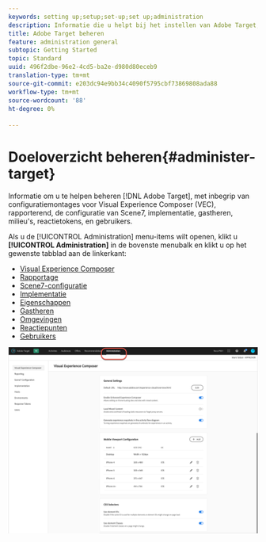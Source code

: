 ```yaml
---
keywords: setting up;setup;set-up;set up;administration
description: Informatie die u helpt bij het instellen van Adobe Target, zoals voorkeuren, implementatie, gebruikersbeheer, eigenschappen, Scene7-configuratie, hostbeheer en responstokens.
title: Adobe Target beheren
feature: administration general
subtopic: Getting Started
topic: Standard
uuid: 496f2dbe-96e2-4cd5-ba2e-d980d80eceb9
translation-type: tm+mt
source-git-commit: e203dc94e9bb34c4090f5795cbf73869808ada88
workflow-type: tm+mt
source-wordcount: '88'
ht-degree: 0%

---
```



# Doeloverzicht beheren{#administer-target}

Informatie om u te helpen beheren [!DNL Adobe Target], met inbegrip van configuratiemontages voor Visual Experience Composer (VEC), rapporterend, de configuratie van Scene7, implementatie, gastheren, milieu&#39;s, reactietokens, en gebruikers.

Als u de [!UICONTROL Administration] menu-items wilt openen, klikt u **[!UICONTROL Administration]** in de bovenste menubalk en klikt u op het gewenste tabblad aan de linkerkant:

* [Visual Experience Composer](/help/administrating-target/visual-experience-composer-set-up.md)
* [Rapportage](/help/administrating-target/reporting.md)
* [Scene7-configuratie](/help/administrating-target/scene7-settings.md)
* [Implementatie](/help/c-implementing-target/implementing-target.md)
* [Eigenschappen](/help/administrating-target/c-user-management/property-channel/property-channel.md)
* [Gastheren](/help/administrating-target/hosts.md)
* [Omgevingen](/help/administrating-target/environments.md)
* [Reactiepunten](/help/administrating-target/response-tokens.md)
* [Gebruikers](/help/administrating-target/c-user-management/user-management.md)

![Menu Adobe Target-beheer](/help/administrating-target/assets/administration.png)